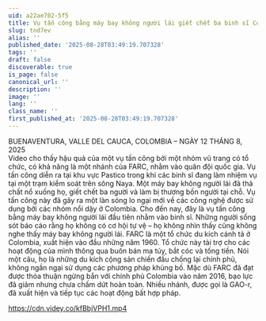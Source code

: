 ```yaml
---
uid: a22ae702-5f5
title: Vụ tấn công bằng máy bay không người lái giết chết ba binh sĩ Colombia • GoreCenter
slug: tnd7ev
alias: ''
published_date: '2025-08-28T03:49:19.707328'
tags: ''
draft: false
discoverable: true
is_page: false
canonical_url: ''
description: ''
image: ''
lang: ''
class_name: ''
first_published_at: '2025-08-28T03:49:19.707328'
---
```



BUENAVENTURA, VALLE DEL CAUCA, COLOMBIA – NGÀY 12 THÁNG 8, 2025  
Video cho thấy hậu quả của một vụ tấn công bởi một nhóm vũ trang có tổ chức, có khả năng là một nhánh của FARC, nhằm vào quân đội quốc gia. Vụ tấn công diễn ra tại khu vực Pastico trong khi các binh sĩ đang làm nhiệm vụ tại một trạm kiểm soát trên sông Naya. Một máy bay không người lái đã thả chất nổ xuống họ, giết chết ba người và làm bị thương bốn người tại chỗ. Vụ tấn công này đã gây ra một làn sóng lo ngại mới về các công nghệ được sử dụng bởi các nhóm nổi dậy ở Colombia. Cho đến nay, đây là vụ tấn công bằng máy bay không người lái đầu tiên nhằm vào binh sĩ. Những người sống sót báo cáo rằng họ không có cơ hội tự vệ – họ không nhìn thấy cũng không nghe thấy máy bay không người lái. FARC là một tổ chức du kích cánh tả ở Colombia, xuất hiện vào đầu những năm 1960. Tổ chức này tài trợ cho các hoạt động của mình thông qua buôn bán ma túy, bắt cóc và tống tiền. Nói một câu, họ là những du kích cộng sản chiến đấu chống lại chính phủ, không ngần ngại sử dụng các phương pháp khủng bố. Mặc dù FARC đã đạt được thỏa thuận ngừng bắn với chính phủ Colombia vào năm 2016, bạo lực đã giảm nhưng chưa chấm dứt hoàn toàn. Nhiều nhánh, được gọi là GAO-r, đã xuất hiện và tiếp tục các hoạt động bất hợp pháp.  

https://cdn.videy.co/kfBbjVPH1.mp4
